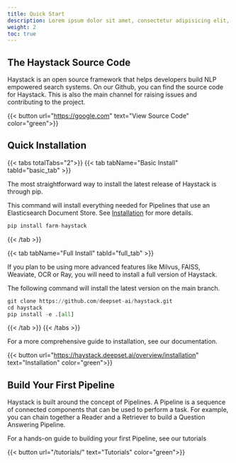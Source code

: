 ```yaml
---
title: Quick Start
description: Lorem ipsum dolor sit amet, consectetur adipisicing elit, nisi quisquam et eveniet nesciunt repellendus.
weight: 2
toc: true
---
```


## The Haystack Source Code

Haystack is an open source framework that helps developers build NLP empowered search systems.
On our Github, you can find the source code for Haystack.
This is also the main channel for raising issues and contributing to the project.

{{< button url="https://google.com" text="View Source Code" color="green">}}

## Quick Installation

{{< tabs totalTabs="2">}}
{{< tab tabName="Basic Install" tabId="basic_tab" >}}

The most straightforward way to install the latest release of Haystack is through pip.

This command will install everything needed for Pipelines that use an Elasticsearch Document Store. See <a href="https://haystack.deepset.ai/overview/installation">Installation</a> for more details.

```python
pip install farm-haystack
```

{{< /tab >}}

{{< tab tabName="Full Install" tabId="full_tab" >}}

If you plan to be using more advanced features like Milvus, FAISS, Weaviate, OCR or Ray, you will need to install a full version of Haystack.

The following command will install the latest version on the main branch.

```python
git clone https://github.com/deepset-ai/haystack.git
cd haystack
pip install -e .[all]
```

{{< /tab >}}
{{< /tabs >}}

For a more comprehensive guide to installation, see our documentation.

{{< button url="https://haystack.deepset.ai/overview/installation" text="Installation" color="green">}}

## Build Your First Pipeline

Haystack is built around the concept of Pipelines. A Pipeline is a sequence of connected components that can be used to perform a task.
For example, you can chain together a Reader and a Retriever to build a Question Answering Pipeline.

For a hands-on guide to building your first Pipeline, see our tutorials

{{< button url="/tutorials/" text="Tutorials" color="green">}}
